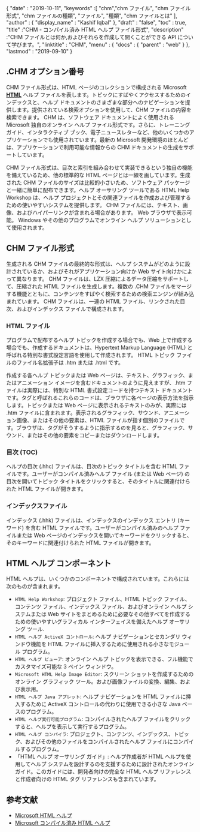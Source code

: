{
  "date" : "2019-10-11",
  "keywords" :[ "chm","chm ファイル", "chm ファイル形式", "chm ファイルの種類", "ファイル", "種類", "chm ファイルとは" ],
  "author" : {
    "display_name" : "Kashif Iqbal"
},
  "draft" : "false",
  "toc" : true,
  "title" :"CHM - コンパイル済み HTML ヘルプ ファイル形式",
  "description" :"CHM ファイルとは何か,およびそれらを作成して開くことができる API について学びます。",
  "linktitle" : "CHM",
  "menu" : {
    "docs" : {
      "parent" : "web"
}
},
  "lastmod" : "2019-09-10"
}

## .CHM オプション番号

CHM ファイル形式は、HTML ページのコレクションで構成される Microsoft **[HTML](/web/html/)** ヘルプ ファイルを表します。トピックにすばやくアクセスするためのインデックスと、ヘルプ ドキュメントのさまざまな部分へのナビゲーションを提供します。提供されている検索オプションを使用して、CHM ファイルの内容を検索できます。 CHM は、ソフトウェア ドキュメントによく使用される Microsoft 独自のオンライン ヘルプ ファイル形式です。さらに、トレーニング ガイド、インタラクティブ ブック、電子ニュースレターなど、他のいくつかのアプリケーションでも使用されています。最新の Microsoft 開発環境のほとんどは、アプリケーションで利用可能な情報からの CHM ドキュメントの生成をサポートしています。

CHM ファイル形式は、目次と索引を組み合わせて実装できるという独自の機能を備えているため、他の標準的な HTML ページとは一線を画しています。生成された CHM ファイルのサイズは比較的小さいため、ソフトウェア パッケージと一緒に簡単に配布できます。ヘルプ オーサリング ツールである HTML Help Workshop は、ヘルプ プロジェクトとその関連ファイルを作成および管理するための使いやすいシステムを提供します。 CHM ファイルには、テキスト、画像、およびハイパーリンクが含まれる場合があります。 Web ブラウザで表示可能。 Windows やその他のプログラムでオンライン ヘルプ ソリューションとして使用されます。

## CHM ファイル形式

生成される CHM ファイルの最終的な形式は、ヘルプ システムがどのように設計されているか、およびそれがアプリケーション向けか Web サイト向けかによって異なります。 CHM ファイルは、LZX 圧縮によるデータ圧縮をサポートして、圧縮された HTML ファイルを生成します。複数の .CHM ファイルをマージする機能とともに、コンテンツをすばやく検索するための検索エンジンが組み込まれています。 CHM ファイルは、一連の HTML ファイル、リンクされた目次、およびインデックス ファイルで構成されます。

### HTML ファイル

プログラムで配布するヘルプ トピックを作成する場合でも、Web 上で作成する場合でも、作成するドキュメントは、Hypertext Markup Language (HTML) と呼ばれる特別な書式設定言語を使用して作成されます。 HTML トピック ファイルのファイル名拡張子は .htm または .html です。

作成する各ヘルプ トピックまたは Web ページは、テキスト、グラフィック、またはアニメーション イメージを含むドキュメントのように見えますが、.htm ファイルは実際には、特別な HTML 書式設定コードを持つテキスト ドキュメントです。タグと呼ばれるこれらのコードは、ブラウザに各ページの表示方法を指示します。トピックまたは Web ページに表示されるテキストのみが、実際には .htm ファイルに含まれます。表示されるグラフィック、サウンド、アニメーション画像、またはその他の要素は、HTML ファイルが指す個別のファイルです。ブラウザは、タグがそうするように指示するのを見ると、グラフィック、サウンド、またはその他の要素をコピーまたはダウンロードします。

### 目次 (TOC)
ヘルプの目次 (.hhc) ファイルは、目次のトピック タイトルを含む HTML ファイルです。ユーザーがコンパイル済みヘルプ ファイル (または Web ページ) の目次を開いてトピック タイトルをクリックすると、そのタイトルに関連付けられた HTML ファイルが開きます。

### インデックスファイル
インデックス (.hhk) ファイルは、インデックスのインデックス エントリ (キーワード) を含む HTML ファイルです。ユーザーがコンパイル済みのヘルプ ファイルまたは Web ページのインデックスを開いてキーワードをクリックすると、そのキーワードに関連付けられた HTML ファイルが開きます。

## HTML ヘルプ コンポーネント

HTML ヘルプは、いくつかのコンポーネントで構成されています。これらには次のものが含まれます。

* `HTML Help Workshop`: プロジェクト ファイル、HTML トピック ファイル、コンテンツ ファイル、インデックス ファイル、およびオンライン ヘルプ システムまたは Web サイトをまとめるために必要なその他すべてを作成するための使いやすいグラフィカル インターフェイスを備えたヘルプ オーサリング ツール.
* `HTML ヘルプ ActiveX コントロール`: ヘルプ ナビゲーションとセカンダリ ウィンドウ機能を HTML ファイルに挿入するために使用される小さなモジュール プログラム。
* `HTML ヘルプ ビューア`: オンライン ヘルプ トピックを表示できる、フル機能でカスタマイズ可能な 3 ペイン ウィンドウ。
* `Microsoft HTML Help Image Editor`: スクリーン ショットを作成するためのオンライン グラフィック ツール。および画像ファイルの変換、編集、および表示用。
* `HTML ヘルプ Java アプレット`: ヘルプ ナビゲーションを HTML ファイルに挿入するために ActiveX コントロールの代わりに使用できる小さな Java ベースのプログラム。
* `HTML ヘルプ実行可能プログラム`: コンパイルされたヘルプ ファイルをクリックすると、ヘルプを表示して実行するプログラム。
* `HTML ヘルプ コンパイラ`: プロジェクト、コンテンツ、インデックス、トピック、およびその他のファイルをコンパイルされたヘルプ ファイルにコンパイルするプログラム。
* 「HTML ヘルプ オーサリング ガイド」: ヘルプ作成者が HTML ヘルプを使用してヘルプ システムを設計するのを支援するために設計されたオンライン ガイド。このガイドには、開発者向けの完全な HTML ヘルプ リファレンスと作成者向けの HTML タグ リファレンスも含まれています。

## 参考文献

* [Microsoft HTML ヘルプ](https://learn.microsoft.com/en-us/previous-versions/windows/desktop/htmlhelp/microsoft-html-help-1-4-sdk)
* [Microsoft コンパイル済み HTML ヘルプ](https://en.wikipedia.org/wiki/Microsoft_Compiled_HTML_Help)

